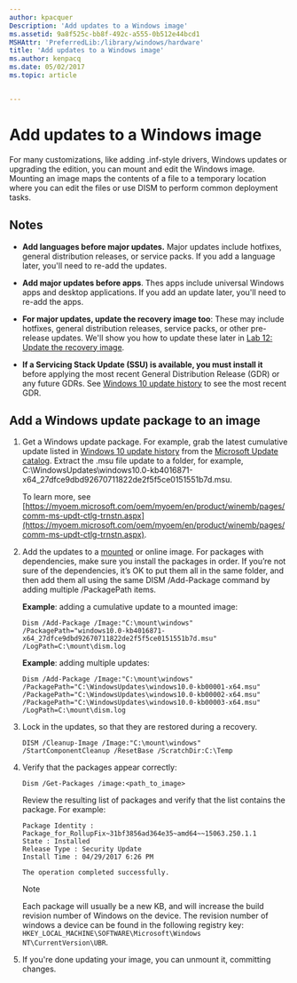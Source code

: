 ```yaml
---
author: kpacquer
Description: 'Add updates to a Windows image'
ms.assetid: 9a8f525c-bb8f-492c-a555-0b512e44bcd1
MSHAttr: 'PreferredLib:/library/windows/hardware'
title: 'Add updates to a Windows image'
ms.author: kenpacq
ms.date: 05/02/2017
ms.topic: article


---
```


# Add updates to a Windows image

For many customizations, like adding .inf-style drivers, Windows updates or upgrading the edition, you can mount and edit the Windows image. Mounting an image maps the contents of a file to a temporary location where you can edit the files or use DISM to perform common deployment tasks.

## Notes

-  **Add languages before major updates.** Major updates include hotfixes, general distribution releases, or service packs. If you add a language later, you'll need to re-add the updates.

-  **Add major updates before apps**. Thes apps include universal Windows apps and desktop applications. If you add an update later, you'll need to re-add the apps.

-  **For major updates, update the recovery image too**: These may include hotfixes, general distribution releases, service packs, or other pre-release updates. We'll show you how to update these later in [Lab 12: Update the recovery image](update-the-recovery-image.md).

-  **If a Servicing Stack Update (SSU) is available, you must install it** before applying the most recent General Distribution Release (GDR) or any future GDRs. See [Windows 10 update history](https://support.microsoft.com/en-us/help/4018124/windows-10-update-history) to see the most recent GDR.


## Add a Windows update package to an image

1.  Get a Windows update package. For example, grab the latest cumulative update listed in [Windows 10 update history](https://support.microsoft.com/en-us/help/12387/windows-10-update-history) from the [Microsoft Update catalog](http://www.catalog.update.microsoft.com). Extract the .msu file update to a folder, for example, C:\\WindowsUpdates\\windows10.0-kb4016871-x64_27dfce9dbd92670711822de2f5f5ce0151551b7d.msu.

    To learn more, see [https://myoem.microsoft.com/oem/myoem/en/product/winemb/pages/comm-ms-updt-ctlg-trnstn.aspx](https://myoem.microsoft.com/oem/myoem/en/product/winemb/pages/comm-ms-updt-ctlg-trnstn.aspx).    

2.  Add the updates to a [mounted](mount-and-modify-a-windows-image-using-dism.md) or online image. For packages with dependencies, make sure you install the packages in order. If you’re not sure of the dependencies, it’s OK to put them all in the same folder, and then add them all using the same DISM /Add-Package command by adding multiple /PackagePath items.

    **Example**: adding a cumulative update to a mounted image:

    ```
    Dism /Add-Package /Image:"C:\mount\windows" /PackagePath="windows10.0-kb4016871-x64_27dfce9dbd92670711822de2f5f5ce0151551b7d.msu"  /LogPath=C:\mount\dism.log
    ```

    **Example**: adding multiple updates:

    ```
    Dism /Add-Package /Image:"C:\mount\windows" /PackagePath="C:\WindowsUpdates\windows10.0-kb00001-x64.msu" /PackagePath="C:\WindowsUpdates\windows10.0-kb00002-x64.msu" /PackagePath="C:\WindowsUpdates\windows10.0-kb00003-x64.msu" /LogPath=C:\mount\dism.log
    ```

3.  Lock in the updates, so that they are restored during a recovery. 

    ```
    DISM /Cleanup-Image /Image:"C:\mount\windows" /StartComponentCleanup /ResetBase /ScratchDir:C:\Temp
    ```

4.  Verify that the packages appear correctly:

    ```
    Dism /Get-Packages /image:<path_to_image>
    ```

    Review the resulting list of packages and verify that the list contains the package. For example:

    ```
    Package Identity : Package_for_RollupFix~31bf3856ad364e35~amd64~~15063.250.1.1
    State : Installed
    Release Type : Security Update
    Install Time : 04/29/2017 6:26 PM

    The operation completed successfully.
    ```    

    > [!Note]
    > Each package will usually be a new KB, and will increase the build revision number of Windows on the device. The revision number of windows a device can be found in the following registry key: `HKEY_LOCAL_MACHINE\SOFTWARE\Microsoft\Windows NT\CurrentVersion\UBR`.

5. If you're done updating your image, you can unmount it, committing changes.

	




